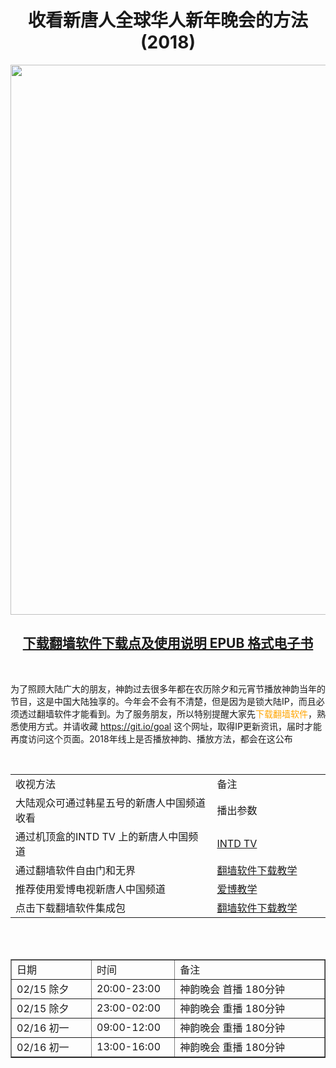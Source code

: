 
<div align="center"><h1>收看新唐人全球华人新年晚会的方法(2018)</h1>
<IMG SRC="https://github.com/gofun72/telove/blob/master/img/shen/19-2.jpg" width=880></a><br></div>

[<div align="center"><h2>下载翻墙软件下载点及使用说明 EPUB 格式电子书</h2></div>](https://github.com/gofun72/telove/blob/master/ebook/epub/fangqian.epub?raw=true)


<br>


为了照顾大陆广大的朋友，神韵过去很多年都在农历除夕和元宵节播放神韵当年的节目，这是中国大陆独享的。今年会不会有不清楚，但是因为是锁大陆IP，而且必须透过翻墙软件才能看到。为了服务朋友，所以特别提醒大家先<a style="text-decoration:none;color:orange;" href="https://git.io/goal" target="_blak">下载翻墙软件</a>，熟悉使用方式。并请收藏 <a style="text-decoration:none;color:orange;" href="https://git.io/goal" target="_blak">https://git.io/goal</a> 这个网址，取得IP更新资讯，届时才能再度访问这个页面。2018年线上是否播放神韵、播放方法，都会在这公布<p>

<br>




<table>
<tr>
    <td width=590;>收视方法</td>
    <td width=300;>备注</td>
</tr>
<tr>
    <td>大陆观众可通过韩星五号的新唐人中国频道收看</td>
    <td>播出参数</td>
</tr>
<tr>
    <td>通过机顶盒的INTD TV 上的新唐人中国频道</td>
    <td><a target="_blank" href='https://github.com/gofun72/telove/blob/master/soft/iNTD_TVsp1.apk?raw=true'>INTD TV </a></td>
</tr>
<tr>
    <td>通过翻墙软件自由门和无界</td>
    <td><a target="_blank" href='https://github.com/gofun72/telove/blob/master/ff.md'>翻墙软件下载教学</a></td>
</tr>
<tr>
    <td>推荐使用爱博电视新唐人中国频道</td>
    <td><a href="https://github.com/gofun72/telove/blob/master/mp4/shen/ippotvm.mp4?raw=true">爱博教学</a>


</td>
</tr>
<tr>
    <td>点击下载翻墙软件集成包</td>
    <td><a target="_blank" href='https://github.com/gofun72/telove/blob/master/ff.md'>翻墙软件下载教学</a></td>
</tr>
</table>

<br />


<br />

<table border="1" cellspacing="10" cellpadding="3">
<tr>
	<td width=200;>日期 </td>
	<td width=200;>时间</td>
	<td width=490;>备注</td>

</tr>
<tr>
	<td>02/15 除夕</td>
	<td>20:00-23:00</td>
	<td>神韵晚会 首播 180分钟</td>
</tr>
<tr>
	<td>02/15 除夕</td>
	<td>23:00-02:00</td>
	<td>神韵晚会 重播 180分钟</td>
</tr>
<tr>
	<td>02/16 初一</td>
	<td>09:00-12:00</td>
	<td>神韵晚会 重播 180分钟</td>
</tr>
<tr>
	<td>02/16 初一</td>
	<td>13:00-16:00</td>
	<td>神韵晚会 重播 180分钟</td>
</tr>
</table>
<br />

<table>






